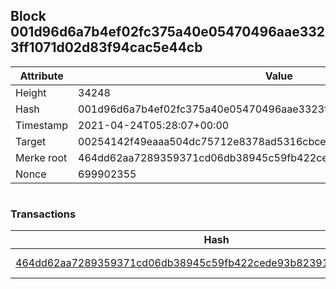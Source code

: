 ## Block 001d96d6a7b4ef02fc375a40e05470496aae3323ff1071d02d83f94cac5e44cb

Attribute | Value
--- | ---
Height | 34248
Hash | 001d96d6a7b4ef02fc375a40e05470496aae3323ff1071d02d83f94cac5e44cb
Timestamp | 2021-04-24T05:28:07+00:00
Target | 00254142f49eaaa504dc75712e8378ad5316cbcead634704b3734b6271167cc4
Merke root | 464dd62aa7289359371cd06db38945c59fb422cede93b82391c76c8533803d71
Nonce | 699902355

```

```

### Transactions

Hash | Amount
--- | ---
[464dd62aa7289359371cd06db38945c59fb422cede93b82391c76c8533803d71](464dd62aa7289359371cd06db38945c59fb422cede93b82391c76c8533803d71.md) | 10.00000000 SKEPTI 
